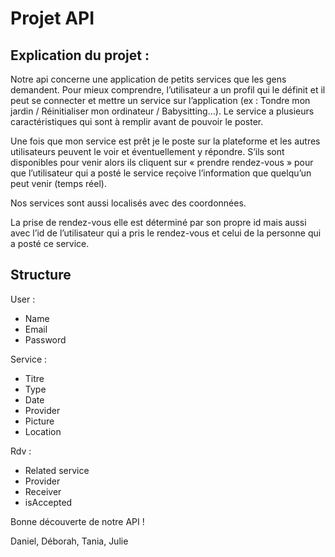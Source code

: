 # Projet API

## Explication du projet : 

Notre api concerne une application de petits services que les gens demandent. Pour mieux comprendre, l’utilisateur a un profil qui le définit et il peut se connecter et mettre un service sur l’application (ex : Tondre mon jardin / Réinitialiser mon ordinateur / Babysitting…). Le service a plusieurs caractéristiques qui sont à remplir avant de pouvoir le poster. 

Une fois que mon service est prêt je le poste sur la plateforme et les autres utilisateurs peuvent le voir et éventuellement y répondre. S’ils sont disponibles pour venir alors ils cliquent sur « prendre rendez-vous » pour que l’utilisateur qui a posté le service reçoive l’information que quelqu’un peut venir (temps réel). 

Nos services sont aussi localisés avec des coordonnées. 

La prise de rendez-vous elle est déterminé par son propre id mais aussi avec l’id de l’utilisateur qui a pris le rendez-vous et celui de la personne qui a posté ce service. 

## Structure 

User : 
- Name
- Email
- Password

Service : 
- Titre
- Type
- Date
- Provider
- Picture
- Location

Rdv : 
- Related service
- Provider 
- Receiver
- isAccepted


Bonne découverte de notre API ! 


Daniel, Déborah, Tania, Julie 
